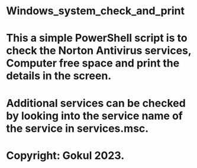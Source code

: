 # Windows_system_check_and_print
 
# This a simple PowerShell script is to check the Norton Antivirus services, Computer free space and print the details in the screen. 
# Additional services can be checked by looking into the service name of the service in services.msc. 
# Copyright: Gokul 2023. 
